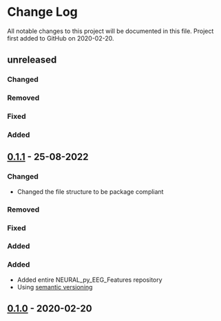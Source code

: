 # Change Log
All notable changes to this project will be documented in this file. Project first added to GitHub on
2020-02-20. 

## unreleased

### Changed 
### Removed
### Fixed
### Added

## [0.1.1] - 25-08-2022
### Changed 
- Changed the file structure to be package compliant
### Removed
### Fixed
### Added






### Added
- Added entire NEURAL_py_EEG_Features repository 
- Using [semantic versioning](http://semver.org/) 
## [0.1.0] - 2020-02-20



[0.1.0]: https://github.com/BrianMur92/NEURAL_py_EEG_feature_set/releases/tag/0.1.0
[0.1.1]: https://github.com/BrianMur92/NEURAL_py_EEG_feature_set/releases/tag/0.1.1

